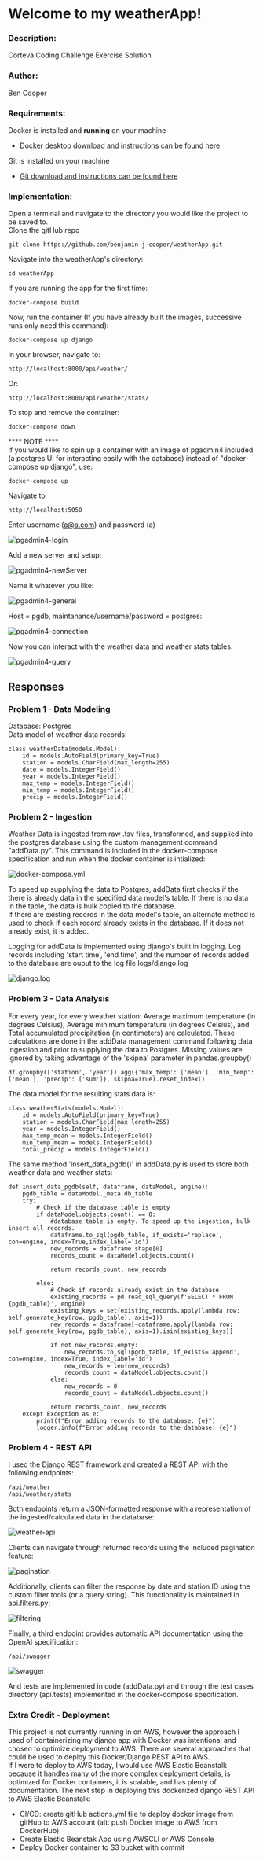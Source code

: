 # Welcome to my weatherApp!

### Description:
Corteva Coding Challenge Exercise Solution

### Author: 
Ben Cooper

### Requirements:
Docker is installed and __running__ on your machine
 - [Docker desktop download and instructions can be found here](https://docs.docker.com/get-docker/)  
  
Git is installed on your machine
 - [Git download and instructions can be found here](https://git-scm.com/downloads)

### Implementation:  
Open a terminal and navigate to the directory you would like the project to be saved to.  
Clone the gitHub repo  

    git clone https://github.com/benjamin-j-cooper/weatherApp.git  

Navigate into the weatherApp's directory: 

    cd weatherApp  

If you are running the app for the first time:  

    docker-compose build  

Now, run the container (If you have already built the images, successive runs only need this command):  

    docker-compose up django

In your browser, navigate to:  

    http://localhost:8000/api/weather/

Or:  

    http://localhost:8000/api/weather/stats/

To stop and remove the container:

    docker-compose down  

**** NOTE ****  
If you would like to spin up a container with an image of pgadmin4 included (a postgres UI for interacting easily with the database) instead of "docker-compose up django", use: 

    docker-compose up  

Navigate to 

    http://localhost:5050  

Enter username (a@a.com) and password (a) 

![pgadmin4-login](static/Screenshot05.png)

Add a new server and setup:

![pgadmin4-newServer](static/Screenshot06.png)

Name it whatever you like: 

![pgadmin4-general](static/Screenshot07.png)

Host = pgdb, maintanance/username/password = postgres:  

![pgadmin4-connection](static/Screenshot08.png)

Now you can interact with the weather data and weather stats tables:

![pgadmin4-query](static/Screenshot09.png)

## Responses
### Problem 1 - Data Modeling
Database: Postgres  
Data model of weather data records: 

    class weatherData(models.Model):  
        id = models.AutoField(primary_key=True)  
        station = models.CharField(max_length=255)  
        date = models.IntegerField()  
        year = models.IntegerField()  
        max_temp = models.IntegerField()  
        min_temp = models.IntegerField()  
        precip = models.IntegerField()  

### Problem 2 - Ingestion  
Weather Data is ingested from raw .tsv files, transformed, and supplied into the postgres database using the custom management command "addData.py". This command is included in the docker-compose specification and run when the docker container is intialized:  

![docker-compose.yml](static/Screenshot01.png)

To speed up supplying the data to Postgres, addData first checks if the there is already data in the specified data model's table. If there is no data in the table, the data is bulk copied to the database.  
If there are existing records in the data model's table, an alternate method is used to check if each record already exists in the database. If it does not already exist, it is added. 

Logging for addData is implemented using django's built in logging. Log records including 'start time', 'end time', and the number of records added to the database are ouput to the log file logs/django.log  

![django.log](static/Screenshot02.png)

### Problem 3 - Data Analysis
For every year, for every weather station: Average maximum temperature (in degrees Celsius), Average minimum temperature (in degrees Celsius), and Total accumulated precipitation (in centimeters) are calculated.
These calculations are done in the addData management command following data ingestion and prior to supplying the data to Postgres. Missing values are ignored by taking advantage of the 'skipna' parameter in pandas.groupby()  

    df.groupby(['station', 'year']).agg({'max_temp': ['mean'], 'min_temp': ['mean'], 'precip': ['sum']}, skipna=True).reset_index()  

The data model for the resulting stats data is:  

    class weatherStats(models.Model):  
        id = models.AutoField(primary_key=True)  
        station = models.CharField(max_length=255)  
        year = models.IntegerField()  
        max_temp_mean = models.IntegerField()  
        min_temp_mean = models.IntegerField()  
        total_precip = models.IntegerField()  

The same method 'insert_data_pgdb()' in addData.py is used to store both weather data and weather stats:  

    def insert_data_pgdb(self, dataframe, dataModel, engine):
        pgdb_table = dataModel._meta.db_table
        try:
            # Check if the database table is empty
            if dataModel.objects.count() == 0:
                #database table is empty. To speed up the ingestion, bulk insert all records.
                dataframe.to_sql(pgdb_table, if_exists='replace', con=engine, index=True,index_label='id')
                new_records = dataframe.shape[0]
                records_count = dataModel.objects.count()

                return records_count, new_records
            
            else:
                # Check if records already exist in the database
                existing_records = pd.read_sql_query(f'SELECT * FROM {pgdb_table}', engine)
                existing_keys = set(existing_records.apply(lambda row: self.generate_key(row, pgdb_table), axis=1))
                new_records = dataframe[~dataframe.apply(lambda row: self.generate_key(row, pgdb_table), axis=1).isin(existing_keys)]

                if not new_records.empty:
                    new_records.to_sql(pgdb_table, if_exists='append', con=engine, index=True, index_label='id')
                    new_records = len(new_records)
                    records_count = dataModel.objects.count()
                else:
                    new_records = 0
                    records_count = dataModel.objects.count()
                    
                return records_count, new_records
        except Exception as e:
            print(f"Error adding records to the database: {e}")
            logger.info(f"Error adding records to the database: {e}")

### Problem 4 - REST API
I used the Django REST framework and created a REST API with the following endpoints:  

    /api/weather  
    /api/weather/stats

Both endpoints return a JSON-formatted response with a representation of the ingested/calculated data in the database:  

![weather-api](static/Screenshot03.png)

Clients can navigate through returned records using the included pagination feature:  

![pagination](static/Screenshot10.png)

Additionally,  clients can filter the response by date and station ID using the custom filter tools (or a query string). This functionality is maintained in api.filters.py:

![filtering](static/Screenshot04.png)

Finally, a third endpoint provides automatic API documentation using the OpenAI specification:  

    /api/swagger

![swagger](static/Screenshot11.png)

And tests are implemented in code (addData.py) and through the test cases directory (api.tests) implemented in the docker-compose specification.  

### Extra Credit - Deployment
This project is not currently running in on AWS, however the approach I used of containerizing my django app with Docker was intentional and chosen to optimize deployment to AWS. There are several approaches that could be used to deploy this Docker/Django REST API to AWS.   
If I were to deploy to AWS today, I would use AWS Elastic Beanstalk because it handles many of the more complex deployment details, is optimized for Docker containers, it is scalable, and has plenty of documentation. 
The next step in deploying this dockerized django REST API to AWS Elastic Beanstalk:
 - CI/CD: create gitHub actions.yml file to deploy docker image from gitHub to AWS account (alt: push Docker image to AWS from DockerHub)
 - Create Elastic Beanstak App using AWSCLI or AWS Console
 - Deploy Docker container to S3 bucket with commit
